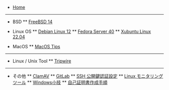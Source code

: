 * [Home](/)
<hr>

* BSD
** [FreeBSD 14](/bsd/freebsd14.md)

* Linux OS
** [Debian Linux 12](./linux/debian_12.md)
** [Fedora Server 40](./linux/fedora_40.md)
** [Xubuntu Linux 22.04](./linux/xubuntu_2204.md)

* MacOS
** [MacOS Tips](/macos/macos_tips.md)

<hr>

* Linux / Unix Tool
** [Tripwire](./linux/tool/tripwire.md)

<hr>

* その他
** [ClamAV](./tips/clamav.md)
** [GitLab](./VCS/gitlab/gitlab.md)
** [SSH 公開鍵認証設定](./tips/ssh_public_key_authentication.md)
** [Linux モニタリングツール](./tips/linux_monitoring.md)
** [Windows小技](./tips/tips_windows.md)
** [自己証明書作成手順](./tips/self-certification.md)
